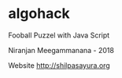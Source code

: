 # algohack
Fooball Puzzel with Java Script

Niranjan Meegammanana - 2018 

Website
http://shilpasayura.org
